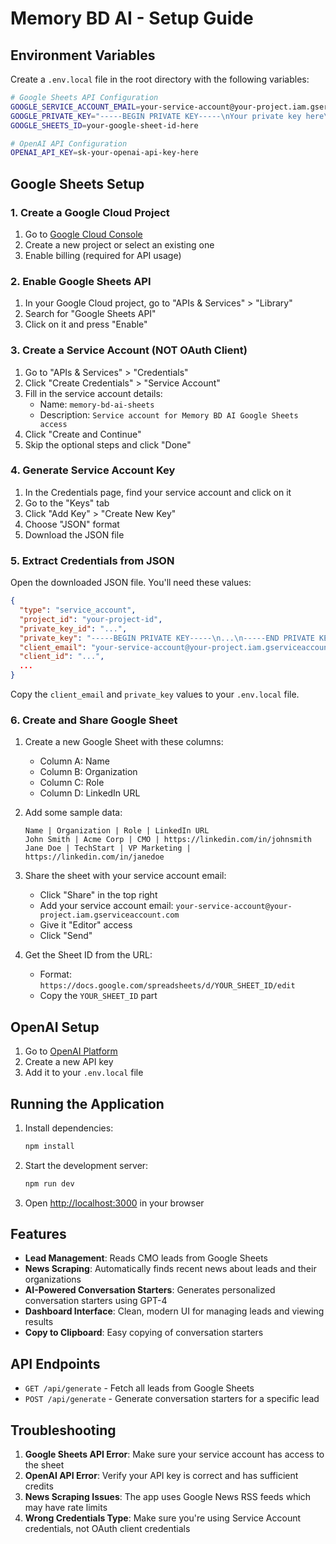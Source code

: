 # Memory BD AI - Setup Guide

## Environment Variables

Create a `.env.local` file in the root directory with the following variables:

```bash
# Google Sheets API Configuration
GOOGLE_SERVICE_ACCOUNT_EMAIL=your-service-account@your-project.iam.gserviceaccount.com
GOOGLE_PRIVATE_KEY="-----BEGIN PRIVATE KEY-----\nYour private key here\n-----END PRIVATE KEY-----\n"
GOOGLE_SHEETS_ID=your-google-sheet-id-here

# OpenAI API Configuration
OPENAI_API_KEY=sk-your-openai-api-key-here
```

## Google Sheets Setup

### 1. Create a Google Cloud Project

1. Go to [Google Cloud Console](https://console.cloud.google.com/)
2. Create a new project or select an existing one
3. Enable billing (required for API usage)

### 2. Enable Google Sheets API

1. In your Google Cloud project, go to "APIs & Services" > "Library"
2. Search for "Google Sheets API"
3. Click on it and press "Enable"

### 3. Create a Service Account (NOT OAuth Client)

1. Go to "APIs & Services" > "Credentials"
2. Click "Create Credentials" > "Service Account"
3. Fill in the service account details:
   - Name: `memory-bd-ai-sheets`
   - Description: `Service account for Memory BD AI Google Sheets access`
4. Click "Create and Continue"
5. Skip the optional steps and click "Done"

### 4. Generate Service Account Key

1. In the Credentials page, find your service account and click on it
2. Go to the "Keys" tab
3. Click "Add Key" > "Create New Key"
4. Choose "JSON" format
5. Download the JSON file

### 5. Extract Credentials from JSON

Open the downloaded JSON file. You'll need these values:

```json
{
  "type": "service_account",
  "project_id": "your-project-id",
  "private_key_id": "...",
  "private_key": "-----BEGIN PRIVATE KEY-----\n...\n-----END PRIVATE KEY-----\n",
  "client_email": "your-service-account@your-project.iam.gserviceaccount.com",
  "client_id": "...",
  ...
}
```

Copy the `client_email` and `private_key` values to your `.env.local` file.

### 6. Create and Share Google Sheet

1. Create a new Google Sheet with these columns:
   - Column A: Name
   - Column B: Organization
   - Column C: Role
   - Column D: LinkedIn URL

2. Add some sample data:
   ```
   Name | Organization | Role | LinkedIn URL
   John Smith | Acme Corp | CMO | https://linkedin.com/in/johnsmith
   Jane Doe | TechStart | VP Marketing | https://linkedin.com/in/janedoe
   ```

3. Share the sheet with your service account email:
   - Click "Share" in the top right
   - Add your service account email: `your-service-account@your-project.iam.gserviceaccount.com`
   - Give it "Editor" access
   - Click "Send"

4. Get the Sheet ID from the URL:
   - Format: `https://docs.google.com/spreadsheets/d/YOUR_SHEET_ID/edit`
   - Copy the `YOUR_SHEET_ID` part

## OpenAI Setup

1. Go to [OpenAI Platform](https://platform.openai.com/api-keys)
2. Create a new API key
3. Add it to your `.env.local` file

## Running the Application

1. Install dependencies:
   ```bash
   npm install
   ```

2. Start the development server:
   ```bash
   npm run dev
   ```

3. Open [http://localhost:3000](http://localhost:3000) in your browser

## Features

- **Lead Management**: Reads CMO leads from Google Sheets
- **News Scraping**: Automatically finds recent news about leads and their organizations
- **AI-Powered Conversation Starters**: Generates personalized conversation starters using GPT-4
- **Dashboard Interface**: Clean, modern UI for managing leads and viewing results
- **Copy to Clipboard**: Easy copying of conversation starters

## API Endpoints

- `GET /api/generate` - Fetch all leads from Google Sheets
- `POST /api/generate` - Generate conversation starters for a specific lead

## Troubleshooting

1. **Google Sheets API Error**: Make sure your service account has access to the sheet
2. **OpenAI API Error**: Verify your API key is correct and has sufficient credits
3. **News Scraping Issues**: The app uses Google News RSS feeds which may have rate limits
4. **Wrong Credentials Type**: Make sure you're using Service Account credentials, not OAuth client credentials 